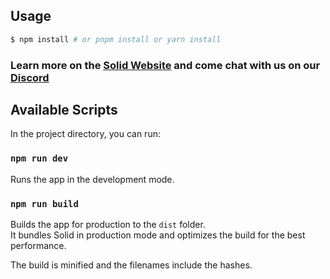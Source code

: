 ## Usage

```bash
$ npm install # or pnpm install or yarn install
```

### Learn more on the [Solid Website](https://solidjs.com) and come chat with us on our [Discord](https://discord.com/invite/solidjs)

## Available Scripts

In the project directory, you can run:

### `npm run dev`

Runs the app in the development mode.

### `npm run build`

Builds the app for production to the `dist` folder.<br>
It bundles Solid in production mode and optimizes the build for the best performance.

The build is minified and the filenames include the hashes.<br>
